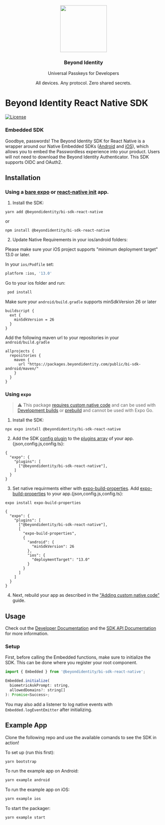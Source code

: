 <p align="center">
   <br/>
   <a href="https://developers.beyondidentity.com" target="_blank"><img src="https://user-images.githubusercontent.com/238738/178780350-489309c5-8fae-4121-a20b-562e8025c0ee.png" width="150px" ></a>
   <h3 align="center">Beyond Identity</h3>
   <p align="center">Universal Passkeys for Developers</p>
   <p align="center">
   All devices. Any protocol. Zero shared secrets.
   </p>
</p>

# Beyond Identity React Native SDK

[![License](https://img.shields.io/badge/License-Apache%202.0-blue.svg)](https://opensource.org/licenses/Apache-2.0)

### Embedded SDK

Goodbye, passwords! The Beyond Identity SDK for React Native is a wrapper around our Native Embedded SDKs ([Android](https://github.com/gobeyondidentity/bi-sdk-android) and [iOS](https://github.com/gobeyondidentity/bi-sdk-swift)), which allows you to embed the Passwordless experience into your product. Users will not need to download the Beyond Identity Authenticator. This SDK supports OIDC and OAuth2.

## Installation

### Using a [bare expo](https://docs.expo.dev/bare/hello-world/) or [react-native init](https://reactnative.dev/docs/environment-setup) app.

1. Install the SDK:
```
yarn add @beyondidentity/bi-sdk-react-native
```
or
```
npm install @beyondidentity/bi-sdk-react-native
```
2. Update Native Requirements in your ios/android folders:

Please make sure your iOS project supports "minimum deployment target" 13.0 or later.

In your `ios/Podfile` set:

```sh
platform :ios, '13.0'
```

Go to your ios folder and run:

```sh
 pod install
```

Make sure your `android/build.gradle` supports minSdkVersion 26 or later

```
buildscript {
  ext {
    minSdkVersion = 26
  }
}
```

Add the following maven url to your repositories in your `android/build.gradle`

```
allprojects {
  repositories {
    maven {
      url "https://packages.beyondidentity.com/public/bi-sdk-android/maven/"
    }
  }
}
```

### Using `expo`
> :warning: This package [requires custom native code](https://docs.expo.io/workflow/customizing/) and can be used with [Development builds](https://docs.expo.dev/develop/development-builds/introduction/) or  [prebuild](https://docs.expo.dev/workflow/prebuild/) and cannot be used with Expo Go.

1. Install the SDK:
```
npx expo install @beyondidentity/bi-sdk-react-native
```

2. Add the SDK [config plugin](https://docs.expo.dev/guides/config-plugins/) to the [plugins array](https://docs.expo.dev/versions/latest/config/app/#plugins) of your app.{json,config.js,config.ts}:
```
{
  "expo": {
    "plugins": [
      ["@beyondidentity/bi-sdk-react-native"],
    ]
  }
}
```

3. Set native requirments either with [expo-build-properties](https://docs.expo.dev/versions/latest/sdk/build-properties/). Add [expo-build-properties](https://docs.expo.dev/versions/latest/sdk/build-properties/) to your app.{json,config.js,config.ts}:


```
expo install expo-build-properties
```

```
{
  "expo": {
    "plugins": [
      ["@beyondidentity/bi-sdk-react-native"],
      [
        "expo-build-properties",
        {
          "android": {
            "minSdkVersion": 26
          },
          "ios": {
            "deploymentTarget": "13.0"
          }
        }
      ]
    ]
  }
}
```



4.  Next, rebuild your app as described in the ["Adding custom native code"]([https://docs.expo.dev/workflow/customizing/](https://docs.expo.dev/workflow/customizing/#generate-native-projects-with-prebuild)) guide.

## Usage

Check out the [Developer Documentation](https://developer.beyondidentity.com) and the [SDK API Documentation](https://gobeyondidentity.github.io/bi-sdk-react-native/) for more information.

### Setup

First, before calling the Embedded functions, make sure to initialize the SDK. This can be done where you register your root component.

```javascript
import { Embedded } from '@beyondidentity/bi-sdk-react-native';

Embedded.initialize(
  biometricAskPrompt: string,
  allowedDomains?: string[]
): Promise<Success>;
```

You may also add a listener to log native events with `Embedded.logEventEmitter` after initializing.

## Example App

Clone the following repo and use the available comands to see the SDK in action!

To set up (run this first):

```sh
yarn bootstrap
```

To run the example app on Android:

```sh
yarn example android
```

To run the example app on iOS:

```sh
yarn example ios
```

To start the packager:

```sh
yarn example start
```
